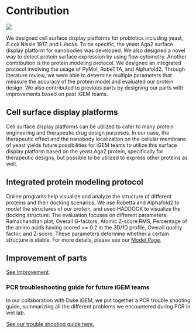 <div class="h1-bg">
    <h1 class>Contribution</h1>
    <img src="https://static.igem.wiki/teams/4161/wiki/contri-bg.jpg" />
</div>

We designed cell surface display platforms for probiotics including yeast,
*E.coli* Nissle 1917, and *L.lactis*. To be specific, the yeast Aga2 surface
display platform for nanobodies was developed. We also designed a novel way
to detect protein surface expression by using flow cytometry. Another
contribution is the protein modeling protocol. We designed an integrated protocol
involving the usage of PyMol, RobeTTA, and Alphafold2. Through literature
review, we were able to determine multiple parameters that measure the accuracy
of the protein model and evaluated our protein design. We also contributed
to previous parts by designing our parts with improvements based on past iGEM teams.

## Cell surface display platforms

Cell surface display platforms can be utilized to cater to many protein
engineering and therapeutic drug design purposes. In our case, the therapeutic
effect and the nanobody localization on the cellular membrane of yeast yields
future possibilities for iGEM teams to utilize this surface display platform
based on the yeast Aga2 protein, specifically for therapeutic designs, but
possible to be utilized to express other proteins as well.

## Integrated protein modeling protocol

Online programs help visualize and analyze the structure of
different proteins and their docking scenarios. We use Robetta and Alphafold2
to model the structures of our protein, and used HADDOCK to visualize the
docking structure. The evaluation focuses on different parameters: Ramachandran
plot, Overall G-factors, Atomic Z-score RMS, Percentage of the amino acids
having scored >= 0.2 in the 3D/1D profile, Overall quality factor, and Z-score.
These parameters determine whether a certain structure is stable. For more details, please see our [Model Page](model.md).

## Improvement of parts

[See Improvement](improve.md).

### PCR troubleshooting guide for future iGEM teams

In our collaboration with Duke iGEM, we put together a PCR trouble shooting guide, summarizing all the different problems we encountered during PCR in wet lab. 

[See our trouble shooting guide here.](https://static.igem.wiki/teams/4161/wiki/pcr-troubleshooting-guide.pdf)
